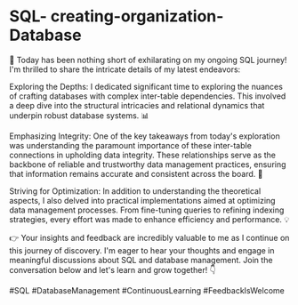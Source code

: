 # SQL- creating-organization-Database

🌟 Today has been nothing short of exhilarating on my ongoing SQL journey! I'm thrilled to share the intricate details of my latest endeavors:

Exploring the Depths: 
I dedicated significant time to exploring the nuances of crafting databases with complex inter-table dependencies. This involved a deep dive into the structural intricacies and relational dynamics that underpin robust database systems. 📊

Emphasizing Integrity: 
One of the key takeaways from today's exploration was understanding the paramount importance of these inter-table connections in upholding data integrity. These relationships serve as the backbone of reliable and trustworthy data management practices, ensuring that information remains accurate and consistent across the board. 💼

Striving for Optimization: 
In addition to understanding the theoretical aspects, I also delved into practical implementations aimed at optimizing data management processes. From fine-tuning queries to refining indexing strategies, every effort was made to enhance efficiency and performance. 💡

👉 Your insights and feedback are incredibly valuable to me as I continue on this journey of discovery. I'm eager to hear your thoughts and engage in meaningful discussions about SQL and database management. Join the conversation below and let's learn and grow together! 👇 

#SQL #DatabaseManagement #ContinuousLearning #FeedbackIsWelcome
